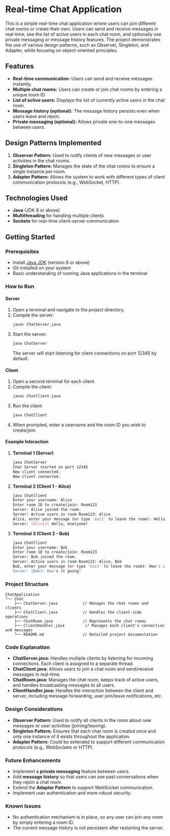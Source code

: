 # Real-time Chat Application

This is a simple real-time chat application where users can join different chat rooms or create their own. Users can send and receive messages in real-time, see the list of active users in each chat room, and optionally use private messaging or message history features. The project demonstrates the use of various design patterns, such as Observer, Singleton, and Adapter, while focusing on object-oriented principles.

## Features

- **Real-time communication:** Users can send and receive messages instantly.
- **Multiple chat rooms:** Users can create or join chat rooms by entering a unique room ID.
- **List of active users:** Displays the list of currently active users in the chat room.
- **Message history (optional):** The message history persists even when users leave and rejoin.
- **Private messaging (optional):** Allows private one-to-one messages between users.

## Design Patterns Implemented

1. **Observer Pattern:** Used to notify clients of new messages or user activities in the chat rooms.
2. **Singleton Pattern:** Manages the state of the chat rooms to ensure a single instance per room.
3. **Adapter Pattern:** Allows the system to work with different types of client communication protocols (e.g., WebSocket, HTTP).

## Technologies Used

- **Java** (JDK 8 or above)
- **Multithreading** for handling multiple clients
- **Sockets** for real-time client-server communication

## Getting Started

### Prerequisites

- Install [Java JDK](https://www.oracle.com/java/technologies/javase-jdk11-downloads.html) (version 8 or above)
- Git installed on your system
- Basic understanding of running Java applications in the terminal

### How to Run

#### Server

1. Open a terminal and navigate to the project directory.
2. Compile the server:
   ```bash
   javac ChatServer.java
   ```
3. Start the server:
   ```bash
   java ChatServer
   ```
   The server will start listening for client connections on port 12345 by default.

#### Client

1. Open a second terminal for each client.
2. Compile the client:
   ```bash
   javac ChatClient.java
   ```
3. Run the client:
   ```bash
   java ChatClient
   ```
4. When prompted, enter a username and the room ID you wish to create/join.

#### Example Interaction

1. **Terminal 1 (Server)**
   ```bash
   java ChatServer
   Chat Server started on port 12345
   New client connected.
   New client connected.
   ```

2. **Terminal 2 (Client 1 - Alice)**
   ```bash
   java ChatClient
   Enter your username: Alice
   Enter room ID to create/join: Room123
   Server: Alice joined the room.
   Server: Active users in room Room123: Alice
   Alice, enter your message (or type 'exit' to leave the room): Hello, everyone!
   Server: [Alice]: Hello, everyone!
   ```

3. **Terminal 3 (Client 2 - Bob)**
   ```bash
   java ChatClient
   Enter your username: Bob
   Enter room ID to create/join: Room123
   Server: Bob joined the room.
   Server: Active users in room Room123: Alice, Bob
   Bob, enter your message (or type 'exit' to leave the room): How's it going?
   Server: [Bob]: How's it going?
   ```

### Project Structure

```
ChatApplication
└── Chat
    ├── ChatServer.java           // Manages the chat rooms and clients
    ├── ChatClient.java           // Handles the client-side operations
    ├── ChatRoom.java             // Represents the chat rooms
    ├── ClientHandler.java         // Manages each client's connection and messages
    └── README.md                 // Detailed project documentation
```

### Code Explanation

- **ChatServer.java:** Handles multiple clients by listening for incoming connections. Each client is assigned to a separate thread.
- **ChatClient.java:** Allows users to join a chat room and send/receive messages in real-time.
- **ChatRoom.java:** Manages the chat room, keeps track of active users, and handles broadcasting messages to all users.
- **ClientHandler.java:** Handles the interaction between the client and server, including message forwarding, user join/leave notifications, etc.

### Design Considerations

- **Observer Pattern:** Used to notify all clients in the room about new messages or user activities (joining/leaving).
- **Singleton Pattern:** Ensures that each chat room is created once and only one instance of it exists throughout the application.
- **Adapter Pattern:** Could be extended to support different communication protocols (e.g., WebSockets or HTTP).

### Future Enhancements

- Implement a **private messaging** feature between users.
- Add **message history** so that users can see past conversations when they rejoin a chat room.
- Extend the **Adapter Pattern** to support WebSocket communication.
- Implement user authentication and more robust security.

### Known Issues

- No authentication mechanism is in place, so any user can join any room by simply entering a room ID.
- The current message history is not persistent after restarting the server.

